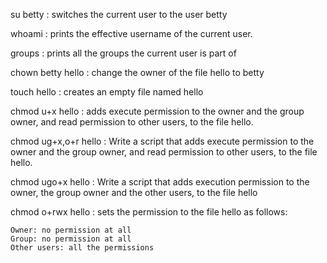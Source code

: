 su betty : switches the current user to the user betty

whoami   : prints the effective username of the current user.

groups   : prints all the groups the current user is part of

chown betty hello : change the owner of the file hello to betty

touch hello : creates an empty file named hello

chmod u+x hello  : adds execute permission to the owner and the group owner, and read permission to other users, to the file hello.

chmod ug+x,o+r hello  : Write a script that adds execute permission to the owner and the group owner, and read permission to other users, to the file hello.

chmod ugo+x hello : Write a script that adds execution permission to the owner, the group owner and the other users, to the file hello

chmod o+rwx hello : sets the permission to the file hello as follows:

    Owner: no permission at all
    Group: no permission at all
    Other users: all the permissions

   

